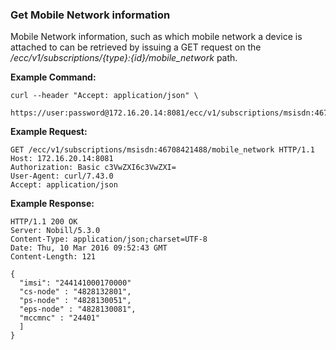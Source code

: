 ### Get Mobile Network information

Mobile Network information, such as which mobile network a device is attached to can be retrieved by issuing a GET request on the _/ecc/v1/subscriptions/{type}:{id}/mobile_network_ path.


__Example Command:__
```
curl --header "Accept: application/json" \
 https://user:password@172.16.20.14:8081/ecc/v1/subscriptions/msisdn:46708421488/mobile_network
```

__Example Request:__
```
GET /ecc/v1/subscriptions/msisdn:46708421488/mobile_network HTTP/1.1
Host: 172.16.20.14:8081
Authorization: Basic c3VwZXI6c3VwZXI=
User-Agent: curl/7.43.0
Accept: application/json
```

__Example Response:__
```
HTTP/1.1 200 OK
Server: Nobill/5.3.0
Content-Type: application/json;charset=UTF-8
Date: Thu, 10 Mar 2016 09:52:43 GMT
Content-Length: 121

{
  "imsi": "244141000170000"
  "cs-node" : "4828132801",
  "ps-node" : "4828130051",
  "eps-node" : "4828130081",
  "mccmnc" : "24401"
  ]
}
```
